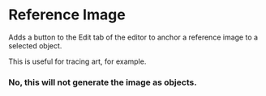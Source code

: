 # Reference Image

Adds a button to the Edit tab of the editor to anchor a reference image to a selected object.

This is useful for tracing art, for example.

### No, this will not generate the image as objects.